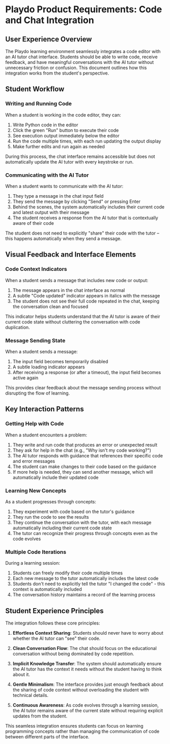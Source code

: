 # Playdo Product Requirements: Code and Chat Integration

## User Experience Overview

The Playdo learning environment seamlessly integrates a code editor with an AI tutor chat interface. Students should be able to write code, receive feedback, and have meaningful conversations with the AI tutor without unnecessary friction or confusion. This document outlines how this integration works from the student's perspective.

## Student Workflow

### Writing and Running Code

When a student is working in the code editor, they can:
1. Write Python code in the editor
2. Click the green "Run" button to execute their code
3. See execution output immediately below the editor
4. Run the code multiple times, with each run updating the output display
5. Make further edits and run again as needed

During this process, the chat interface remains accessible but does not automatically update the AI tutor with every keystroke or run.

### Communicating with the AI Tutor

When a student wants to communicate with the AI tutor:
1. They type a message in the chat input field
2. They send the message by clicking "Send" or pressing Enter
3. Behind the scenes, the system automatically includes their current code and latest output with their message
4. The student receives a response from the AI tutor that is contextually aware of their code

The student does not need to explicitly "share" their code with the tutor – this happens automatically when they send a message.

## Visual Feedback and Interface Elements

### Code Context Indicators

When a student sends a message that includes new code or output:
1. The message appears in the chat interface as normal
2. A subtle "Code updated" indicator appears in italics with the message
3. The student does not see their full code repeated in the chat, keeping the conversation clean and focused

This indicator helps students understand that the AI tutor is aware of their current code state without cluttering the conversation with code duplication.

### Message Sending State

When a student sends a message:
1. The input field becomes temporarily disabled
2. A subtle loading indicator appears
3. After receiving a response (or after a timeout), the input field becomes active again

This provides clear feedback about the message sending process without disrupting the flow of learning.

## Key Interaction Patterns

### Getting Help with Code

When a student encounters a problem:
1. They write and run code that produces an error or unexpected result
2. They ask for help in the chat (e.g., "Why isn't my code working?")
3. The AI tutor responds with guidance that references their specific code and error messages
4. The student can make changes to their code based on the guidance
5. If more help is needed, they can send another message, which will automatically include their updated code

### Learning New Concepts

As a student progresses through concepts:
1. They experiment with code based on the tutor's guidance
2. They run the code to see the results
3. They continue the conversation with the tutor, with each message automatically including their current code state
4. The tutor can recognize their progress through concepts even as the code evolves

### Multiple Code Iterations

During a learning session:
1. Students can freely modify their code multiple times
2. Each new message to the tutor automatically includes the latest code
3. Students don't need to explicitly tell the tutor "I changed the code" - this context is automatically included
4. The conversation history maintains a record of the learning process

## Student Experience Principles

The integration follows these core principles:

1. **Effortless Context Sharing**: Students should never have to worry about whether the AI tutor can "see" their code.

2. **Clean Conversation Flow**: The chat should focus on the educational conversation without being dominated by code repetition.

3. **Implicit Knowledge Transfer**: The system should automatically ensure the AI tutor has the context it needs without the student having to think about it.

4. **Gentle Minimalism**: The interface provides just enough feedback about the sharing of code context without overloading the student with technical details.

5. **Continuous Awareness**: As code evolves through a learning session, the AI tutor remains aware of the current state without requiring explicit updates from the student.

This seamless integration ensures students can focus on learning programming concepts rather than managing the communication of code between different parts of the interface.
